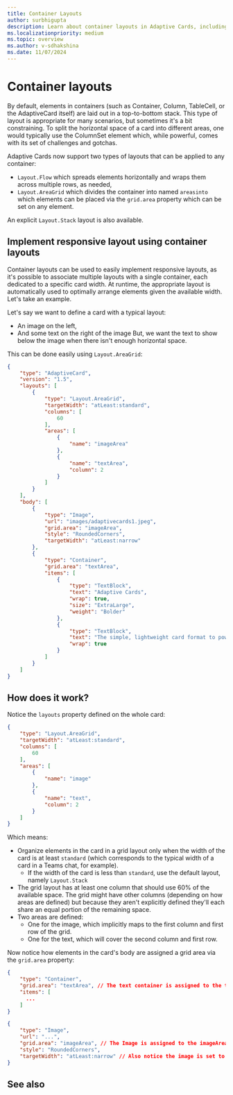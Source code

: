 ```yaml
---
title: Container Layouts
author: surbhigupta
description: Learn about container layouts in Adaptive Cards, including `Layout.Flow`, `Layout.AreaGrid`, and `Layout.Stack`, to create responsive and flexible card designs.
ms.localizationpriority: medium
ms.topic: overview
ms.author: v-sdhakshina
ms.date: 11/07/2024
---
```


# Container layouts

By default, elements in containers (such as Container, Column, TableCell, or the AdaptiveCard itself) are laid out in a top-to-bottom stack. This type of layout is appropriate for many scenarios, but sometimes it's a bit constraining. To split the horizontal space of a card into different areas, one would typically use the ColumnSet element which, while powerful, comes with its set of challenges and gotchas.

Adaptive Cards now support two types of layouts that can be applied to any container:

* `Layout.Flow` which spreads elements horizontally and wraps them across multiple rows, as needed,
* `Layout.AreaGrid` which divides the container into named `areasinto` which elements can be placed via the `grid.area` property which can be set on any element.

An explicit `Layout.Stack` layout is also available.

## Implement responsive layout using container layouts

Container layouts can be used to easily implement responsive layouts, as it's possible to associate multiple layouts with a single container, each dedicated to a specific card width. At runtime, the appropriate layout is automatically used to optimally arrange elements given the available width. Let's take an example.

Let's say we want to define a card with a typical layout:

* An image on the left,
* And some text on the right of the image
But, we want the text to show below the image when there isn't enough horizontal space.

This can be done easily using `Layout.AreaGrid`:

```json
{
    "type": "AdaptiveCard",
    "version": "1.5",
    "layouts": [
        {
            "type": "Layout.AreaGrid",
            "targetWidth": "atLeast:standard",
            "columns": [
                60
            ],
            "areas": [
                {
                    "name": "imageArea"
                },
                {
                    "name": "textArea",
                    "column": 2
                }
            ]
        }
    ],
    "body": [
        {
            "type": "Image",
            "url": "images/adaptivecards1.jpeg",
            "grid.area": "imageArea",
            "style": "RoundedCorners",
            "targetWidth": "atLeast:narrow"
        },
        {
            "type": "Container",
            "grid.area": "textArea",
            "items": [
                {
                    "type": "TextBlock",
                    "text": "Adaptive Cards",
                    "wrap": true,
                    "size": "ExtraLarge",
                    "weight": "Bolder"
                },
                {
                    "type": "TextBlock",
                    "text": "The simple, lightweight card format to power your ideas.",
                    "wrap": true
                }
            ]
        }
    ]
}
```

## How does it work?

Notice the `layouts` property defined on the whole card:

```json
{
    "type": "Layout.AreaGrid",
    "targetWidth": "atLeast:standard",
    "columns": [
        60
    ],
    "areas": [
        {
            "name": "image"
        },
        {
            "name": "text",
            "column": 2
        }
    ]
}
```

Which means:

* Organize elements in the card in a grid layout only when the width of the card is at least `standard` (which corresponds to the typical width of a card in a Teams chat, for example).
  * If the width of the card is less than `standard`, use the default layout, namely `Layout.Stack`
* The grid layout has at least one column that should use 60% of the available space. The grid might have other columns (depending on how areas are defined) but because they aren't explicitly defined they'll each share an equal portion of the remaining space.
* Two areas are defined:
  * One for the image, which implicitly maps to the first column and first row of the grid.
  * One for the text, which will cover the second column and first row.

Now notice how elements in the card's body are assigned a grid area via the `grid.area` property:

```json
{
    "type": "Container",
    "grid.area": "textArea", // The text container is assigned to the textArea
    "items": [
      ...
    ]
}
```

```json
{
    "type": "Image",
    "url": "...",
    "grid.area": "imageArea", // The Image is assigned to the imageArea
    "style": "RoundedCorners",
    "targetWidth": "atLeast:narrow" // Also notice the image is set to not display at all at the "very narrow" width
}
```

## See also
